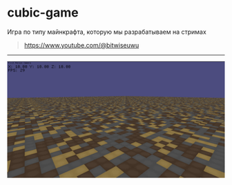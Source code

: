 # cubic-game

Игра по типу майнкрафта, которую мы разрабатываем на стримах

> https://www.youtube.com/@bitwiseuwu
---
![preview](assets/Screenshot.png)
